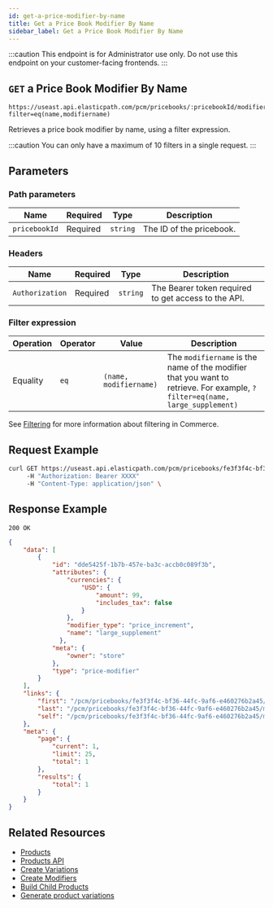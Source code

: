 ```yaml
---
id: get-a-price-modifier-by-name
title: Get a Price Book Modifier By Name
sidebar_label: Get a Price Book Modifier By Name
---
```


:::caution
This endpoint is for Administrator use only. Do not use this endpoint on your customer-facing frontends.
:::

## `GET` a Price Book Modifier By Name

```http
https://useast.api.elasticpath.com/pcm/pricebooks/:pricebookId/modifiers?filter=eq(name,modifiername)
```

Retrieves a price book modifier by name, using a filter expression.

:::caution
You can only have a maximum of 10 filters in a single request.
:::

## Parameters

### Path parameters

| Name | Required | Type | Description |
| --- | --- | --- | --- |
| `pricebookId` | Required | `string` | The ID of the pricebook. |

### Headers

| Name | Required | Type | Description |
| --- | --- | --- | --- |
| `Authorization` | Required | `string` | The Bearer token required to get access to the API. |

### Filter expression

| Operation | Operator | Value | Description |
| --- | --- | --- | --- |
| Equality | `eq` | `(name, modifiername)` | The `modifiername` is the name of the modifier that you want to retrieve. For example, `?filter=eq(name, large_supplement)`  |

See [Filtering](/docs/api-overview/filtering) for more information about filtering in Commerce.

## Request Example

```bash
curl GET https://useast.api.elasticpath.com/pcm/pricebooks/fe3f3f4c-bf36-44fc-9af6-e460276b2a45/modifiers?filter=eq(name,large_supplement)
     -H "Authorization: Bearer XXXX"
     -H "Content-Type: application/json" \
```

## Response Example

`200 OK`

```json
{
    "data": [
        {
            "id": "dde5425f-1b7b-457e-ba3c-accb0c089f3b",
            "attributes": {
                "currencies": {
                    "USD": {
                        "amount": 99,
                        "includes_tax": false
                    }
                },
                "modifier_type": "price_increment",
                "name": "large_supplement"
              },
            "meta": {
                "owner": "store"
            },
            "type": "price-modifier"
        }
    ],
    "links": {
        "first": "/pcm/pricebooks/fe3f3f4c-bf36-44fc-9af6-e460276b2a45/modifiers?filter=eq(name,large_supplement)&page[offset]=0&page[limit]=25&",
        "last": "/pcm/pricebooks/fe3f3f4c-bf36-44fc-9af6-e460276b2a45/modifiers?filter=eq(name,large_supplement)&page[offset]=0&page[limit]=25&",
        "self": "/pcm/pricebooks/fe3f3f4c-bf36-44fc-9af6-e460276b2a45/modifiers?filter=eq(name,large_supplement)&"
    },
    "meta": {
        "page": {
            "current": 1,
            "limit": 25,
            "total": 1
        },
        "results": {
            "total": 1
        }
    }
}
```

## Related Resources

- [Products](/docs/pxm/products/pxm-products)
- [Products API](/docs/pxm/products/ep-pxm-products-api/pxm-products-api-overview)
- [Create Variations](/docs/pxm/products/pxm-product-variations/pxm-product-variations-api/create-variation)
- [Create Modifiers](/docs/pxm/products/pxm-product-variations/pxm-variation-modifiers-api/create-a-modifier)
- [Build Child Products](/docs/pxm/products/pxm-product-variations/child-products-api/build-child-products)
- [Generate product variations](/docs/pxm/products/pxm-product-variations/generate-pxm-variations)
